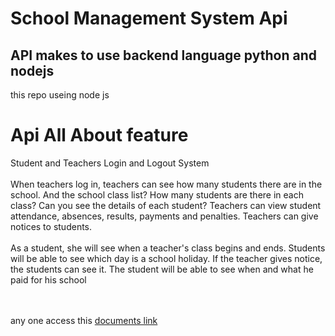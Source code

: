 # School Management System Api
## API makes to use backend language python and nodejs
this repo useing node js 

# Api All About feature

Student and Teachers Login and Logout System
<br/><br/>
When teachers log in, teachers can see how many students there are in the school. And the school class list? How many students are there in each class? Can you see the details of each student? Teachers can view student attendance, absences, results, payments and penalties. Teachers can give notices to students.
<br/><br/>
As a student, she will see when a teacher's class begins and ends. Students will be able to see which day is a school holiday. If the teacher gives notice, the students can see it. The student will be able to see when and what he paid for his school


<br/><br/>
any one access this <a href="https://docs.google.com/presentation/d/1FBAwoQRGGNEl9PYuY2JR7DLSepsHdMUQoDEyPPqdBBE/edit?usp=sharing"> documents link</a>
